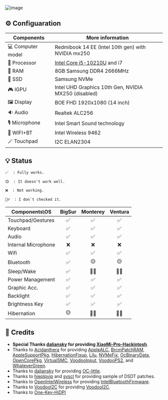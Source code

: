![image](https://user-images.githubusercontent.com/17436886/211836411-795dde8c-aceb-4442-8f2b-fa4cbd294af1.png)

## ⚙️ Configuaration

| Components          | More information                                    |
| ------------------- | --------------------------------------------------- |
| 💻 Computer model      | Redmibook 14 EE (Intel 10th gen) with NVIDIA mx250  |
| 🧠 Processor           | [Intel Core i5-10210U](https://ark.intel.com/content/www/us/en/ark/products/195436/intel-core-i510210u-processor-6m-cache-up-to-4-20-ghz.html) and i7| 
| 🧩 RAM                 | 8GB Samsung DDR4 2666MHz                            |
| 💽 SSD                 | Samsung NVMe                                        |
| 🎮 IGPU                | Intel UHD Graphics 10th Gen, NVIDIA MX250 (disabled)|
| 🖼️ Display             | BOE FHD 1920x1080 (14 inch)                         |
| 🔉 Audio               | Realtek ALC256                                      |
| 🎙️ Microphone          | Intel Smart Sound technology                        |
| 📶 WIFI+BT             | Intel Wireless 9462                                 |
| 🪄 Touchpad            | I2C ELAN2304                                        |

## 💡 Status

```md
✅  : Fully works.

🟡  : It doesn't work well.

❌  : Not working.

🤷‍♂️  : I don`t checked it.
```

| Components\OS        | BigSur | Monterey | Ventura |
| -----------------    | :-----: | :-----: | :-----: |
| Touchpad/Gestures    |   ✅   |   ✅   |   ✅   |
| Keyboard             |   ✅   |   ✅   |   ✅   |
| Audio                |   ✅   |   ✅   |   ✅   |
| Internal Microphone  |   ❌   |   ❌   |   ❌   |
| Wifi                 |   ✅   |   ✅   |   ✅   |
| Bluetooth            |   ✅   |   🟡   |   🟡   |
| Sleep/Wake           |   ✅   |   🤷‍♂️   |   🤷‍♂️   |
| Power Management     |   ✅   |   ✅   |   ✅   |
| Graphic Acc.         |   ✅   |   ✅   |   ✅   |
| Backlight            |   ✅   |   ✅   |   ✅   |
| Brightness Key       |   ✅   |   ✅   |   ✅   |
| Hibernation          |   🟡   |   🤷‍♂️   |   🤷‍♂️   |

## 💁 Credits

- **Special Thanks [daliansky](https://github.com/daliansky) for providing [XiaoMi-Pro-Hackintosh](https://github.com/daliansky/XiaoMi-Pro-Hackintosh)**.
- Thanks to [Acidanthera](https://github.com/acidanthera) for providing [AppleALC](https://github.com/acidanthera/AppleALC), [BrcmPatchRAM](https://github.com/acidanthera/BrcmPatchRAM), [AppleSupportPkg](https://github.com/acidanthera/AppleSupportPkg), [HibernationFixup](https://github.com/acidanthera/HibernationFixup), [Lilu](https://github.com/acidanthera/Lilu), [NVMeFix](https://github.com/acidanthera/NVMeFix), [OcBinaryData](https://github.com/acidanthera/OcBinaryData), [OpenCorePkg](https://github.com/acidanthera/OpenCorePkg), [VirtualSMC](https://github.com/acidanthera/VirtualSMC), [VoodooInput](https://github.com/acidanthera/VoodooInput), [VoodooPS2](https://github.com/acidanthera/VoodooPS2), and [WhateverGreen](https://github.com/acidanthera/WhateverGreen).
- Thanks to [daliansky](https://github.com/daliansky) for providing [OC-little](https://github.com/daliansky/OC-little).
- Thanks to [hieplpvip](https://github.com/hieplpvip) and [syscl](https://github.com/syscl) for providing sample of DSDT patches.
- Thanks to [OpenIntelWireless](https://github.com/OpenIntelWireless) for providing [IntelBluetoothFirmware](https://github.com/OpenIntelWireless/IntelBluetoothFirmware).
- Thanks to [VoodooI2C](https://github.com/VoodooI2C) for providing [VoodooI2C](https://github.com/VoodooI2C/VoodooI2C).
- Thanks to [One-Key-HiDPI](https://github.com/xzhih/one-key-hidpi)
